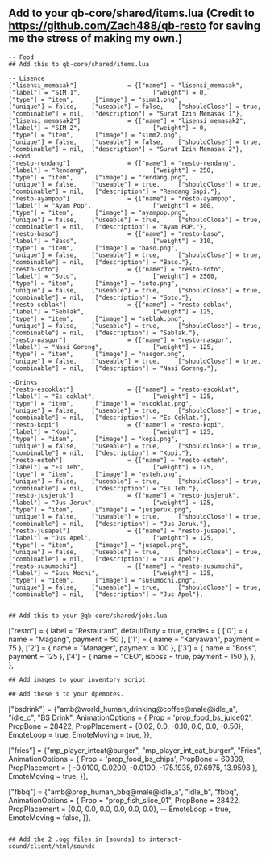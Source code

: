 ## Add to your qb-core/shared/items.lua (Credit to https://github.com/Zach488/qb-resto for saving me the stress of making my own.)
```
-- Food
## Add this to qb-core/shared/items.lua
```
    -- Lisence
    ["lisensi_memasak"] 			 = {["name"] = "lisensi_memasak",  	     		["label"] = "SIM 1",	 		        ["weight"] = 0, 		["type"] = "item", 		["image"] = "simm1.png", 		     ["unique"] = false, 	["useable"] = false, 	["shouldClose"] = true,    ["combinable"] = nil,  ["description"] = "Surat Izin Memasak 1"},
    ["lisensi_memasak2"] 			 = {["name"] = "lisensi_memasak2",  	     	["label"] = "SIM 2",	 		        ["weight"] = 0, 		["type"] = "item", 		["image"] = "simm2.png", 		     ["unique"] = false, 	["useable"] = false, 	["shouldClose"] = true,    ["combinable"] = nil,  ["description"] = "Surat Izin Memasak 2"},
    --Food
	["resto-rendang"] 				 = {["name"] = "resto-rendang", 			 	["label"] = "Rendang", 					["weight"] = 250, 		["type"] = "item", 		["image"] = "rendang.png", 			 ["unique"] = false, 	["useable"] = true, 	["shouldClose"] = true,    ["combinable"] = nil,   ["description"] = "Rendang Sapi."},
	["resto-ayampop"] 			     = {["name"] = "resto-ayampop", 			 	["label"] = "Ayam Pop", 				["weight"] = 300, 		["type"] = "item", 		["image"] = "ayampop.png", 		     ["unique"] = false, 	["useable"] = true, 	["shouldClose"] = true,    ["combinable"] = nil,   ["description"] = "Ayam POP."},
	["resto-baso"] 				     = {["name"] = "resto-baso", 			 	    ["label"] = "Baso", 					["weight"] = 310, 		["type"] = "item", 		["image"] = "baso.png", 			 ["unique"] = false, 	["useable"] = true, 	["shouldClose"] = true,    ["combinable"] = nil,   ["description"] = "Baso."},
	["resto-soto"] 		             = {["name"] = "resto-soto", 			        ["label"] = "Soto", 			        ["weight"] = 2500, 		["type"] = "item", 		["image"] = "soto.png", 	         ["unique"] = false, 	["useable"] = true, 	["shouldClose"] = true,    ["combinable"] = nil,   ["description"] = "Soto."},
	["resto-seblak"] 		 	     = {["name"] = "resto-seblak", 				    ["label"] = "Seblak", 			        ["weight"] = 125, 		["type"] = "item", 		["image"] = "seblak.png", 			 ["unique"] = false, 	["useable"] = true, 	["shouldClose"] = true,    ["combinable"] = nil,   ["description"] = "Seblak."},
	["resto-nasgor"] 				 = {["name"] = "resto-nasgor", 			 	  	["label"] = "Nasi Goreng", 				["weight"] = 125, 		["type"] = "item", 		["image"] = "nasgor.png", 			 ["unique"] = false, 	["useable"] = true, 	["shouldClose"] = true,    ["combinable"] = nil,   ["description"] = "Nasi Goreng."},
		
	--Drinks
	["resto-escoklat"] 			     = {["name"] = "resto-escoklat", 				["label"] = "Es coklat", 				["weight"] = 125, 		["type"] = "item", 		["image"] = "escoklat.png",          ["unique"] = false, 	["useable"] = true, 	["shouldClose"] = true,    ["combinable"] = nil,   ["description"] = "Es Coklat."},
	["resto-kopi"] 			         = {["name"] = "resto-kopi", 				    ["label"] = "Kopi", 				    ["weight"] = 125, 		["type"] = "item", 		["image"] = "kopi.png", 		     ["unique"] = false, 	["useable"] = true, 	["shouldClose"] = true,    ["combinable"] = nil,   ["description"] = "Kopi."},
	["resto-esteh"] 			     = {["name"] = "resto-esteh", 				    ["label"] = "Es Teh", 				    ["weight"] = 125, 		["type"] = "item", 		["image"] = "esteh.png", 		     ["unique"] = false, 	["useable"] = true, 	["shouldClose"] = true,    ["combinable"] = nil,   ["description"] = "Es Teh."},
    ["resto-jusjeruk"] 			     = {["name"] = "resto-jusjeruk", 				["label"] = "Jus Jeruk", 				["weight"] = 125, 		["type"] = "item", 		["image"] = "jusjeruk.png", 		 ["unique"] = false, 	["useable"] = true, 	["shouldClose"] = true,    ["combinable"] = nil,   ["description"] = "Jus Jeruk."},
    ["resto-jusapel"] 			     = {["name"] = "resto-jusapel", 				["label"] = "Jus Apel", 				["weight"] = 125, 		["type"] = "item", 		["image"] = "jusapel.png", 		     ["unique"] = false, 	["useable"] = true, 	["shouldClose"] = true,    ["combinable"] = nil,   ["description"] = "Jus Apel"},
    ["resto-susumochi"] 			 = {["name"] = "resto-susumochi", 				["label"] = "Susu Mochi", 				["weight"] = 125, 		["type"] = "item", 		["image"] = "susumochi.png", 		 ["unique"] = false, 	["useable"] = true, 	["shouldClose"] = true,    ["combinable"] = nil,   ["description"] = "Jus Apel"},
```

## Add this to your @qb-core/shared/jobs.lua 
```
["resto"] = {
        label = "Restaurant",
        defaultDuty = true,
        grades = {
            ['0'] = {
                name = "Magang",
                payment = 50
            },
            ['1'] = {
                name = "Karyawan",
                payment = 75
            },
            ['2'] = {
                name = "Manager",
                payment = 100
            },
            ['3'] = {
                name = "Boss",
                payment = 125
            },
            ['4'] = {
                name = "CEO",
                isboss = true,
                payment = 150
            },
        },
    },	
```
## Add images to your inventory script

## Add these 3 to your dpemotes.
```
["bsdrink"] = {"amb@world_human_drinking@coffee@male@idle_a", "idle_c", "BS Drink", AnimationOptions =
   {
       Prop = 'prop_food_bs_juice02',
       PropBone = 28422,
       PropPlacement = {0.02, 0.0, -0.10, 0.0, 0.0, -0.50},
       EmoteLoop = true,
       EmoteMoving = true,
   }},

["fries"] = {"mp_player_inteat@burger", "mp_player_int_eat_burger", "Fries", AnimationOptions =
    {
       Prop = 'prop_food_bs_chips',
       PropBone = 60309,
       PropPlacement = { -0.0100, 0.0200, -0.0100, -175.1935, 97.6975, 13.9598 },
       EmoteMoving = true,
   }},

["fbbq"] = {"amb@prop_human_bbq@male@idle_a", "idle_b", "fbbq", AnimationOptions =
   {
       Prop = "prop_fish_slice_01",
       PropBone = 28422,
       PropPlacement = {0.0, 0.0, 0.0, 0.0, 0.0, 0.0},
       --
       EmoteLoop = true,
       EmoteMoving = false,
   }},

```

## Add the 2 .ogg files in [sounds] to interact-sound/client/html/sounds
